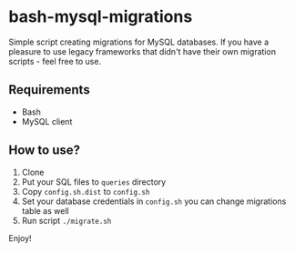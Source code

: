 # bash-mysql-migrations

Simple script creating migrations for MySQL databases.
If you have a pleasure to use legacy frameworks that didn't have their own migration scripts - feel free to use.

## Requirements

- Bash
- MySQL client

## How to use?

1. Clone
2. Put your SQL files to `queries` directory
3. Copy `config.sh.dist`  to `config.sh`
4. Set your database credentials in `config.sh` you can change migrations table as well
5. Run script `./migrate.sh`

Enjoy!
